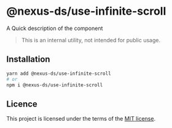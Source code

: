 # @nexus-ds/use-infinite-scroll

A Quick description of the component

> This is an internal utility, not intended for public usage.

## Installation

```sh
yarn add @nexus-ds/use-infinite-scroll
# or
npm i @nexus-ds/use-infinite-scroll
```



## Licence

This project is licensed under the terms of the
[MIT license](https://github.com/NexusDesignSystem/nexus-ds/blob/main/LICENSE).
